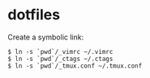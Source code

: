 # dotfiles

Create a symbolic link:

```shell
$ ln -s `pwd`/_vimrc ~/.vimrc
$ ln -s `pwd`/_ctags ~/.ctags
$ ln -s `pwd`/_tmux.conf ~/.tmux.conf
```
